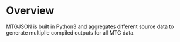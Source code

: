 # Overview

MTGJSON is built in Python3 and aggregates different source data to generate multiplle compiled outputs for all MTG data.